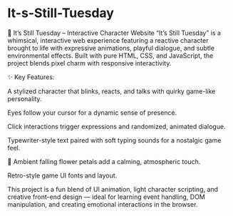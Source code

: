 # It-s-Still-Tuesday
🌸 It’s Still Tuesday – Interactive Character Website
“It’s Still Tuesday” is a whimsical, interactive web experience featuring a reactive character brought to life with expressive animations, playful dialogue, and subtle environmental effects. Built with pure HTML, CSS, and JavaScript, the project blends pixel charm with responsive interactivity.

✨ Key Features:

A stylized character that blinks, reacts, and talks with quirky game-like personality.

Eyes follow your cursor for a dynamic sense of presence.

Click interactions trigger expressions and randomized, animated dialogue.

Typewriter-style text paired with soft typing sounds for a nostalgic game feel.

🌸 Ambient falling flower petals add a calming, atmospheric touch.

Retro-style game UI fonts and layout.

This project is a fun blend of UI animation, light character scripting, and creative front-end design — ideal for learning event handling, DOM manipulation, and creating emotional interactions in the browser.

